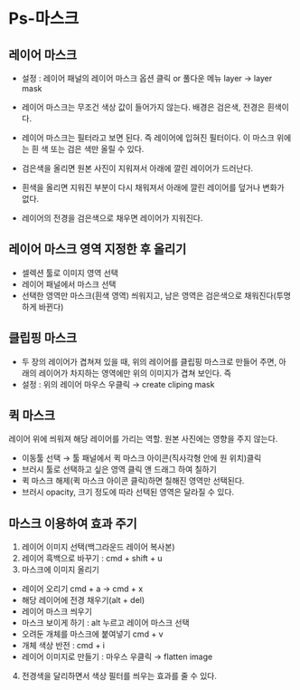 # Ps-마스크



## 레이어 마스크

- 설정 : 레이어 패널의 레이어 마스크 옵션 클릭 or 풀다운 메뉴 layer → layer mask

- 레이어 마스크는 무조건 색상 값이 들어가지 않는다. 배경은 검은색, 전경은 흰색이다.

- 레이어 마스크는 필터라고 보면 된다. 즉 레이어에 입혀진 필터이다. 이 마스크 위에는 흰 색 또는 검은 색만 올릴 수 있다. 

- 검은색을 올리면 원본 사진이 지워져서 아래에 깔린 레이어가 드러난다. 

- 흰색을 올리면 지워진 부분이 다시 채워져서 아래에 깔린 레이어를 덮거나 변화가 없다. 

- 레이어의 전경을 검은색으로 채우면 레이어가 지워진다.

  

## 레이어 마스크 영역 지정한 후 올리기

- 셀렉션 툴로 이미지 영역 선택
- 레이어 패널에서 마스크 선택
- 선택한 영역만 마스크(흰색 영역) 씌워지고, 남은 영역은 검은색으로 채워진다(투명하게 바뀐다)



## 클립핑 마스크

- 두 장의 레이어가 겹쳐져 있을 때, 위의 레이어를 클립핑 마스크로 만들어 주면, 아래의 레이어가 차지하는 영역에만 위의 이미지가 겹쳐 보인다. 즉 
- 설정 : 위의 레이어 마우스 우클릭 → create cliping mask



## 퀵 마스크

레이어 위에 씌워져 해당 레이어를 가리는 역할. 원본 사진에는 영향을 주지 않는다.

- 이동툴 선택 →  툴 패널에서 퀵 마스크 아이콘(직사각형 안에 원 위치)클릭
- 브러시 툴로 선택하고 싶은 영역 클릭 앤 드래그 하여 칠하기
- 퀵 마스크 해제(퀵 마스크 아이콘 클릭)하면 칠해진 영역만 선택된다.
- 브러시 opacity, 크기 정도에 따라 선택된 영역은 달라질 수 있다.



## 마스크 이용하여 효과 주기

1. 레이어 이미지 선택(백그라운드 레이어 복사본)
2. 레이어 흑백으로 바꾸기 : cmd + shift + u
3. 마스크에 이미지 올리기

- 레이어 오리기 cmd + a → cmd + x
- 해당 레이어에 전경 채우기(alt + del)
- 레이어 마스크 씌우기
- 마스크 보이게 하기 : alt 누르고 레이어 마스크 선택
- 오려둔 개체를 마스크에 붙여넣기 cmd + v
- 개체 색상 반전 : cmd + i
- 레이어 이미지로 만들기 : 마우스 우클릭 → flatten image

4. 전경색을 달리하면서 색상 필터를 씌우는 효과를 줄 수 있다. 